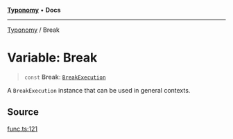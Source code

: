 [**Typonomy**](../README.md) • **Docs**

***

[Typonomy](../globals.md) / Break

# Variable: Break

> `const` **Break**: [`BreakExecution`](../classes/BreakExecution.md)

A `BreakExecution` instance that can be used in general contexts.

## Source

[func.ts:121](https://github.com/softcraft-development/typonomy/blob/b0e16bd041f316a076ebba1edb1d4cf521b110ee/src/func.ts#L121)
